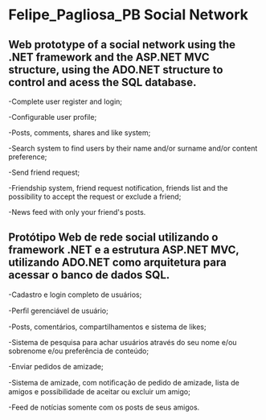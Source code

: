 # Felipe_Pagliosa_PB Social Network


## Web prototype of a social network using the .NET framework and the ASP.NET MVC structure, using the ADO.NET structure to control and acess the SQL database.

-Complete user register and login;

-Configurable user profile;

-Posts, comments, shares and like system;

-Search system to find users by their name and/or surname and/or content preference;

-Send friend request;

-Friendship system, friend request notification, friends list and the possibility to accept the request or exclude a friend;

-News feed with only your friend's posts.


## Protótipo Web de rede social utilizando o framework .NET e a estrutura ASP.NET MVC, utilizando ADO.NET como arquitetura para acessar o banco de dados SQL.

-Cadastro e login completo de usuários; 

-Perﬁl gerenciável de usuário; 

-Posts, comentários, compartilhamentos e sistema de likes; 

-Sistema de pesquisa para achar usuários através do seu nome e/ou sobrenome e/ou preferência de conteúdo;

-Enviar pedidos de amizade;

-Sistema de amizade, com notiﬁcação de pedido de amizade, lista de amigos e possibilidade de aceitar ou excluir um amigo; 

-Feed de notícias somente com os posts de seus amigos.
